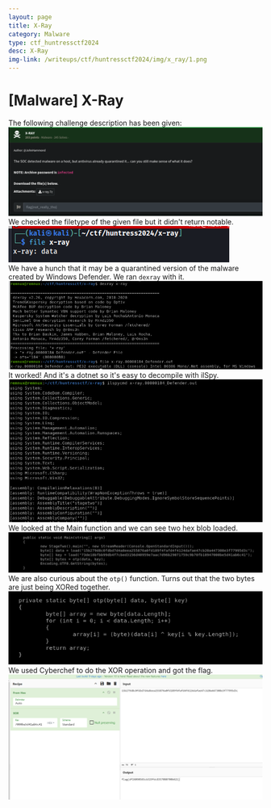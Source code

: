 ```yaml
---
layout: page
title: X-Ray
category: Malware
type: ctf_huntressctf2024
desc: X-Ray
img-link: /writeups/ctf/huntressctf2024/img/x_ray/1.png
---
```



# [Malware] X-Ray
The following challenge description has been given:<br />
![lol it didn't load](img/x_ray/1.png)<br />
We checked the filetype of the given file but it didn't return notable.<br />
![lol it didn't load](img/x_ray/2.png)<br />
We have a hunch that it may be a quarantined version of the malware created by Windows Defender. We ran `dexray` with it.<br />
![lol it didn't load](img/x_ray/3.PNG)<br />
It worked! And it's a dotnet so it's easy to decompile with ilSpy.<br />
![lol it didn't load](img/x_ray/4.png)<br />
We looked at the Main function and we can see two hex blob loaded.<br />
![lol it didn't load](img/x_ray/5.PNG)<br />
We are also curious about the `otp()` function. Turns out that the two bytes are just being XORed together.<br />
![lol it didn't load](img/x_ray/6.PNG)<br />
We used Cyberchef to do the XOR operation and got the flag.<br />
![lol it didn't load](img/x_ray/7.PNG)<br />

